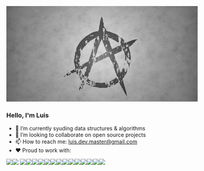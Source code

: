 ![Header](anarquismo.jpg "Header")

### Hello, I'm Luis

<!-- 🤔 I’m looking for help with ... -->
<!--  🔭 I’m currently working on ... -->
- 🌱 I’m currently syuding data structures & algorithms 
- 👯 I’m looking to collaborate on open source projects
- 📫 How to reach me: luis.dev.master@gmail.com 
- ♥️ Proud to work with:

[<img src="https://img.icons8.com/color/48/000000/javascript--v1.png">](https://developer.mozilla.org/en-US/docs/Web/JavaScript)[<img src="https://img.icons8.com/color/48/000000/typescript.png">](https://www.typescriptlang.org/) [<img src="https://img.icons8.com/color/50/000000/nodejs.png">](https://nodejs.org/en/about/)[<img src="https://img.icons8.com/color/48/000000/graphql.png"/>](https://graphql.org/)[<img src="https://img.icons8.com/external-tal-revivo-shadow-tal-revivo/44/000000/external-angular-a-typescript-based-open-source-web-application-framework-logo-shadow-tal-revivo.png"/>](https://angular.io/)[<img src="https://img.icons8.com/color/48/000000/react-native.png">](https://reactjs.org/)[<img src="https://img.icons8.com/color/48/000000/html-5--v1.png">](https://developer.mozilla.org/en-US/docs/Glossary/HTML5)[<img src="https://img.icons8.com/color/48/000000/css3.png">](https://developer.mozilla.org/en-US/docs/Web/CSS)[<img src="https://img.icons8.com/color/48/000000/shopify.png">](https://shopify.dev/)[<img src="https://img.icons8.com/color/48/000000/wordpress.png">](https://developer.wordpress.org/)[<img src="https://img.icons8.com/officel/48/000000/php-logo.png"/>](https://www.php.net/)[<img src="https://img.icons8.com/fluency/48/000000/laravel.png">](https://laravel.com/)[<img src="https://img.icons8.com/color/48/000000/python--v1.png"/>](https://www.python.org/)[<img src="https://img.icons8.com/color/48/000000/django.png">](https://www.djangoproject.com/)[<img src="https://img.icons8.com/color/48/000000/linux--v1.png"/>](https://linuxfoundation.org/)[<img src="https://img.icons8.com/plasticine/48/000000/bash.png">](https://opensource.com/resources/what-bash)


<!-- ![Luis's GitHub stats](https://github-readme-stats.vercel.app/api?username=luislopez-dev&show_icons=true&theme=dark) -->

<!-- ![Top Langs](https://github-readme-stats.vercel.app/api/top-langs/?username=luislopez-dev&langs_count=8) -->



